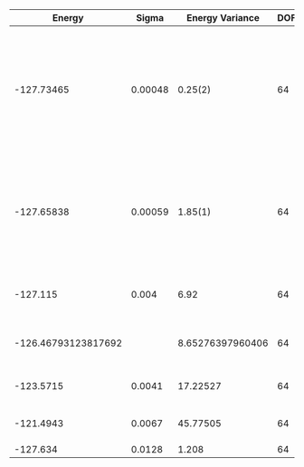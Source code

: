 | Energy              | Sigma   | Energy Variance  | DOF | Einf | Method                                                       | Reference |
|---------------------|---------|------------------|-----|------|--------------------------------------------------------------|-----------|
| -127.73465          | 0.00048 | 0.25(2)          | 64  | 0    | RBM+PP with momentum (K=0), spin-parity (even S), and point-group (A1) projections, 16 hidden units | [paper](https://journals.aps.org/prx/abstract/10.1103/PhysRevX.11.031034) |
| -127.65838          | 0.00059 | 1.85(1)          | 64  | 0    | RBM with momentum (K=0), spin-parity (even S), and point-group (A1) projections, 96 hidden units | [paper](https://iopscience.iop.org/article/10.1088/1361-648X/abe268) |
| -127.115            | 0.004   | 6.92             | 64  | 0    | VMC with projected BCS (Z2 spin liquid)                      | [code](https://github.com/varbench/methods/blob/main/scripts/J1J2/square_64_P_0.5/vmc_gutzwiller.sh) |
| -126.46793123817692 |         | 8.65276397960406 | 64  | 0    | DMRG (bond dimension = 1024)                                 | [code](https://github.com/varbench/methods/blob/main/scripts/J1J2/square_64_P_0.5/dmrg.sh) |
| -123.5715           | 0.0041  | 17.22527         | 64  | 0    | RBM (alpha = 1)                                              | TODO: own code (RBM) |
| -121.4943           | 0.0067  | 45.77505         | 64  | 0    | Jastrow baseline                                             | TODO: own code (Jastrow) |
| -127.634            | 0.0128  | 1.208            | 64  | 0    | ClebschTree                                                  | [paper](https://journals.aps.org/prb/abstract/10.1103/PhysRevB.104.045123) |
